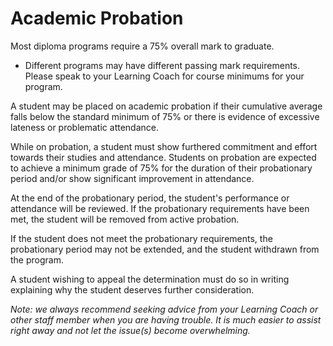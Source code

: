 # Academic Probation
Most diploma programs require a 75% overall mark to graduate.

- Different programs may have different passing mark requirements. Please speak to your Learning Coach for course minimums for your program.

A student may be placed on academic probation if their cumulative average falls below the standard minimum of 75% or there is evidence of excessive lateness or problematic attendance.

While on probation, a student must show furthered commitment and effort towards their studies and attendance. Students on probation are expected to achieve a minimum grade of 75% for the duration of their probationary period and/or show significant improvement in attendance.

At the end of the probationary period, the student's performance or attendance will be reviewed. If the probationary requirements have been met, the student will be removed from active probation.

If the student does not meet the probationary requirements, the probationary period may not be extended, and the student withdrawn from the program.

A student wishing to appeal the determination must do so in writing explaining why the student deserves further consideration.

*Note: we always recommend seeking advice from your Learning Coach or other staff member when you are having trouble. It is much easier to assist right away and not let the issue(s) become overwhelming.*